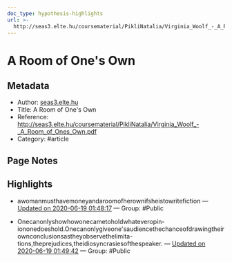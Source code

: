 ```yaml
---
doc_type: hypothesis-highlights
url: >-
  http://seas3.elte.hu/coursematerial/PikliNatalia/Virginia_Woolf_-_A_Room_of_Ones_Own.pdf
---
```

# A Room of One's Own

## Metadata
- Author: [seas3.elte.hu]()
- Title: A Room of One's Own
- Reference: http://seas3.elte.hu/coursematerial/PikliNatalia/Virginia_Woolf_-_A_Room_of_Ones_Own.pdf
- Category: #article

## Page Notes


## Highlights
- awomanmusthavemoneyandaroomofherownifsheistowritefiction — [Updated on 2020-06-19 01:48:17](https://hyp.is/goS92LGDEeqnNLuRjTZz7A/seas3.elte.hu/coursematerial/PikliNatalia/Virginia_Woolf_-_A_Room_of_Ones_Own.pdf)  — Group: #Public

- Onecanonlyshowhowonecametoholdwhateveropin-iononedoeshold.Onecanonlygiveone'saudiencethechanceofdrawingtheirownconclusionsastheyobservethelimita-tions,theprejudices,theidiosyncrasiesofthespeaker. — [Updated on 2020-06-19 01:49:42](https://hyp.is/tWqDzLGDEeqM0htvLa6DeA/seas3.elte.hu/coursematerial/PikliNatalia/Virginia_Woolf_-_A_Room_of_Ones_Own.pdf)  — Group: #Public

